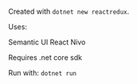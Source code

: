 Created with `dotnet new reactredux`. 

Uses:

Semantic UI React
Nivo 

Requires .net core sdk

Run with:
`dotnet run`

